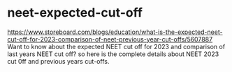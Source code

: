# neet-expected-cut-off
https://www.storeboard.com/blogs/education/what-is-the-expected-neet-cut-off-for-2023-comparison-of-neet-previous-year-cut-offs/5607887 Want to know about the expected NEET cut off for 2023 and comparison of last years NEET cut off? so here is the complete details about NEET 2023 cut 0ff and previous years cut-offs.
